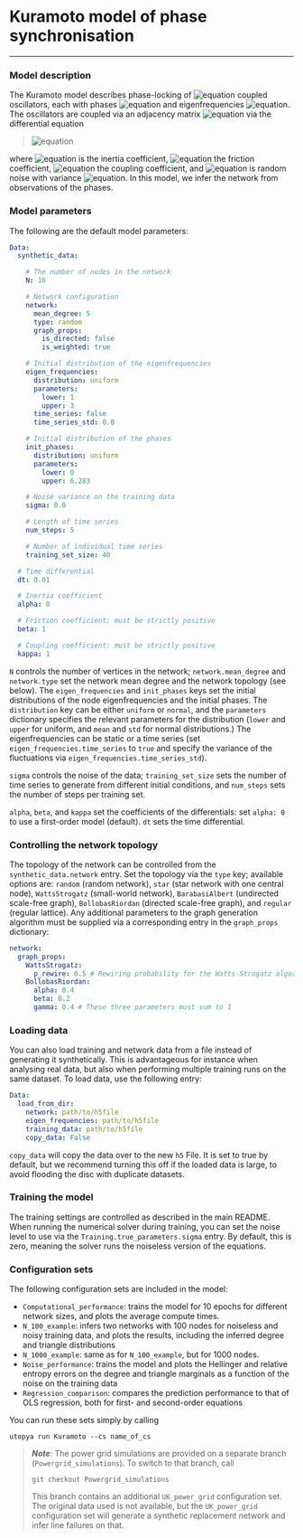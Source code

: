 # Kuramoto model of phase synchronisation

---
### Model description
The Kuramoto model describes phase-locking of ![equation](https://latex.codecogs.com/gif.image?%5Cinline%20%5Cdpi%7B110%7DN) coupled oscillators,
each with phases ![equation](https://latex.codecogs.com/gif.image?%5Cinline%20%5Cdpi%7B110%7D%5Cvarphi_i) and eigenfrequencies
![equation](https://latex.codecogs.com/gif.image?%5Cinline%20%5Cdpi%7B110%7D%5Comega_i).
The oscillators are coupled via
an adjacency matrix ![equation](https://latex.codecogs.com/gif.image?%5Cinline%20%5Cdpi%7B110%7D%5Cmathbf%7BA%7D%20=%20(a_%7Bij%7D))
via the differential equation

> ![equation](https://latex.codecogs.com/svg.image?\alpha&space;\dfrac{\mathrm{d}^2\varphi_i(t)}{\mathrm{d}t^2}&space;&plus;&space;\beta&space;\dfrac{\mathrm{d}\varphi_i(t)}{\mathrm{d}t}=\omega_i&space;&plus;&space;\kappa\sum_{j}a_{ij}\sin(\varphi_j&space;-&space;\varphi_i)&space;&plus;&space;\sigma&space;\mathrm{d}B_i)

where ![equation](https://latex.codecogs.com/gif.image?%5Cinline%20%5Cdpi%7B110%7D%5Calpha) is the inertia coefficient,
![equation](https://latex.codecogs.com/gif.image?%5Cinline%20%5Cdpi%7B110%7D%5Cbeta) the friction coefficient,
![equation](https://latex.codecogs.com/gif.image?%5Cinline%20%5Cdpi%7B110%7D%5Ckappa) the coupling coefficient,
and ![equation](https://latex.codecogs.com/gif.image?%5Cinline%20%5Cdpi%7B110%7DB_i) is random noise with variance
![equation](https://latex.codecogs.com/gif.image?%5Cinline%20%5Cdpi%7B110%7D%5Csigma).
In this model, we infer the network from observations of the phases.

### Model parameters
The following are the default model parameters:
```yaml
Data:
  synthetic_data:

    # The number of nodes in the network
    N: 16

    # Network configuration
    network:
      mean_degree: 5
      type: random
      graph_props:
        is_directed: false
        is_weighted: true

    # Initial distribution of the eigenfrequencies
    eigen_frequencies:
      distribution: uniform
      parameters:
        lower: 1
        upper: 3
      time_series: false
      time_series_std: 0.0

    # Initial distribution of the phases
    init_phases:
      distribution: uniform
      parameters:
        lower: 0
        upper: 6.283

    # Noise variance on the training data
    sigma: 0.0

    # Length of time series
    num_steps: 5

    # Number of individual time series
    training_set_size: 40

  # Time differential
  dt: 0.01

  # Inertia coefficient
  alpha: 0

  # Friction coefficient; must be strictly positive
  beta: 1

  # Coupling coefficient; must be strictly positive
  kappa: 1

```
`N` controls the number of vertices in the network; `network.mean_degree` and
`network.type` set the network mean degree and the network topology (see below).
The `eigen_frequencies` and `init_phases` keys set the initial distributions of the
node eigenfrequencies and the initial phases. The `distribution` key can be either `uniform` or
`normal`, and the `parameters` dictionary specifies the relevant parameters for the distribution
(`lower` and `upper` for uniform, and `mean` and `std` for normal distributions.)
The eigenfrequencies can be static or a time series (set `eigen_frequencies.time_series` to `true`
and specify the variance of the fluctuations via `eigen_frequencies.time_series_std`).

`sigma` controls the noise of the data; `training_set_size` sets the number of time series to
generate from different initial conditions, and `num_steps` sets the number of steps per training set.

`alpha`, `beta`, and `kappa` set the coefficients of the differentials: set `alpha: 0` to
use a first-order model (default). `dt` sets the time differential.

### Controlling the network topology

The topology of the network can be controlled from the `synthetic_data.network` entry.
Set the topology via the `type` key; available options are: `random` (random network),
`star` (star network with one central node), `WattsStrogatz` (small-world network),
`BarabasiAlbert` (undirected scale-free graph), `BollobasRiordan` (directed scale-free graph),
and `regular` (regular lattice). Any additional parameters to the graph generation algorithm
must be supplied via a corresponding entry in the `graph_props` dictionary:

```yaml
network:
  graph_props:
    WattsStrogatz:
      p_rewire: 0.5 # Rewiring probability for the Watts-Strogatz algorithm
    BollobasRiordan:
      alpha: 0.4
      beta: 0.2
      gamma: 0.4 # These three parameters must sum to 1
```

### Loading data
You can also load training and network data from a file instead of generating it
synthetically. This is advantageous for instance when analysing real data, but also when
performing multiple training runs on the same dataset. To load data, use the following entry:

```yaml
Data:
  load_from_dir:
    network: path/to/h5file
    eigen_frequencies: path/to/h5file
    training_data: path/to/h5file
    copy_data: False
```
`copy_data` will copy the data over to the new `h5` File. It is set to true by default, but we recommend
turning this off if the loaded data is large, to avoid flooding the disc with duplicate datasets.

### Training the model
The training settings are controlled as described in the main README. When running the numerical solver during training,
you can set the noise level to use via the ``Training.true_parameters.sigma`` entry. By default, this is
zero, meaning the solver runs the noiseless version of the equations.

### Configuration sets
The following configuration sets are included in the model:

- `Computational_performance`: trains the model for 10 epochs for different network sizes, and plots the average
compute times.
- `N_100_example`: infers two networks with 100 nodes for noiseless and noisy training data, and plots the results,
including the inferred degree and triangle distributions
- `N_1000_example`: same as for `N_100_example`, but for 1000 nodes.
- `Noise_performance`: trains the model and plots the Hellinger and relative entropy errors on the degree and triangle
marginals as a function of the noise on the training data
- `Regression_comparison`: compares the prediction performance to that of OLS regression, both for first- and second-order
equations

You can run these sets simply by calling

```commandline
utopya run Kuramoto --cs name_of_cs
```

> **_Note_**: The power grid simulations are provided on a separate branch (`Powergrid_simulations`). To switch
> to that branch, call
> ```commandline
> git checkout Powergrid_simulations
> ```
> This branch contains an additional `UK_power_grid` configuration set.
> The original data used is not available, but the `UK_power_grid` configuration set will generate a synthetic replacement
> network and infer line failures on that.
